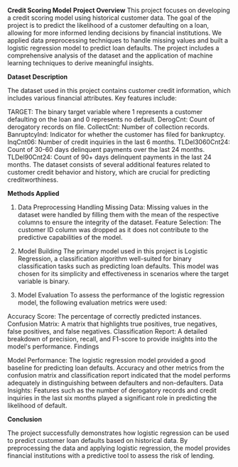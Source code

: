 **Credit Scoring Model**
**Project Overview**
This project focuses on developing a credit scoring model using historical customer data. The goal of the project is to predict the likelihood of a customer defaulting on a loan, allowing for more informed lending decisions by financial institutions. We applied data preprocessing techniques to handle missing values and built a logistic regression model to predict loan defaults. The project includes a comprehensive analysis of the dataset and the application of machine learning techniques to derive meaningful insights.

**Dataset Description**

The dataset used in this project contains customer credit information, which includes various financial attributes. Key features include:

TARGET: The binary target variable where 1 represents a customer defaulting on the loan and 0 represents no default.
DerogCnt: Count of derogatory records on file.
CollectCnt: Number of collection records.
BanruptcyInd: Indicator for whether the customer has filed for bankruptcy.
InqCnt06: Number of credit inquiries in the last 6 months.
TLDel3060Cnt24: Count of 30-60 days delinquent payments over the last 24 months.
TLDel90Cnt24: Count of 90+ days delinquent payments in the last 24 months.
The dataset consists of several additional features related to customer credit behavior and history, which are crucial for predicting creditworthiness.

**Methods Applied**

1. Data Preprocessing
Handling Missing Data: Missing values in the dataset were handled by filling them with the mean of the respective columns to ensure the integrity of the dataset.
Feature Selection: The customer ID column was dropped as it does not contribute to the predictive capabilities of the model.
2. Model Building
The primary model used in this project is Logistic Regression, a classification algorithm well-suited for binary classification tasks such as predicting loan defaults. This model was chosen for its simplicity and effectiveness in scenarios where the target variable is binary.

3. Model Evaluation
To assess the performance of the logistic regression model, the following evaluation metrics were used:

Accuracy Score: The percentage of correctly predicted instances.
Confusion Matrix: A matrix that highlights true positives, true negatives, false positives, and false negatives.
Classification Report: A detailed breakdown of precision, recall, and F1-score to provide insights into the model's performance.
Findings

Model Performance: The logistic regression model provided a good baseline for predicting loan defaults. Accuracy and other metrics from the confusion matrix and classification report indicated that the model performs adequately in distinguishing between defaulters and non-defaulters.
Data Insights: Features such as the number of derogatory records and credit inquiries in the last six months played a significant role in predicting the likelihood of default.

**Conclusion**

The project successfully demonstrates how logistic regression can be used to predict customer loan defaults based on historical data. By preprocessing the data and applying logistic regression, the model provides financial institutions with a predictive tool to assess the risk of lending.
